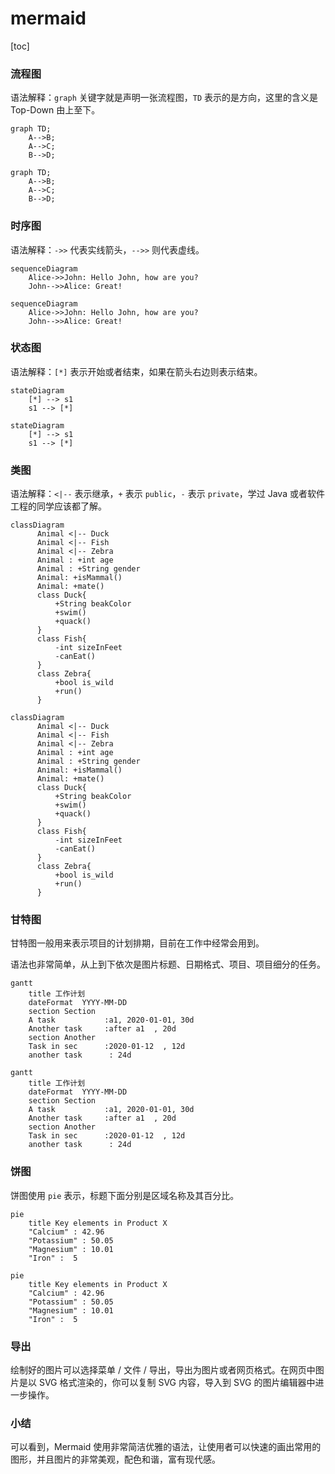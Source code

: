 # mermaid





[toc]





### 流程图

语法解释：`graph` 关键字就是声明一张流程图，`TD` 表示的是方向，这里的含义是 Top-Down 由上至下。

```stylus
graph TD;
    A-->B;
    A-->C;
    B-->D;
```
```mermaid
graph TD;
    A-->B;
    A-->C;
    B-->D;
```



### 时序图 

语法解释：`->>` 代表实线箭头，`-->>` 则代表虚线。

```stylus
sequenceDiagram
    Alice->>John: Hello John, how are you?
    John-->>Alice: Great!
```
```mermaid
sequenceDiagram
    Alice->>John: Hello John, how are you?
    John-->>Alice: Great!
```



### 状态图

语法解释：`[*]` 表示开始或者结束，如果在箭头右边则表示结束。

```stylus
stateDiagram
    [*] --> s1
    s1 --> [*]
```
```mermaid
stateDiagram
    [*] --> s1
    s1 --> [*]
```


### 类图

语法解释：`<|--` 表示继承，`+` 表示 `public`，`-` 表示 `private`，学过 Java 或者软件工程的同学应该都了解。

```stylus
classDiagram
      Animal <|-- Duck
      Animal <|-- Fish
      Animal <|-- Zebra
      Animal : +int age
      Animal : +String gender
      Animal: +isMammal()
      Animal: +mate()
      class Duck{
          +String beakColor
          +swim()
          +quack()
      }
      class Fish{
          -int sizeInFeet
          -canEat()
      }
      class Zebra{
          +bool is_wild
          +run()
      }
```
```mermaid
classDiagram
      Animal <|-- Duck
      Animal <|-- Fish
      Animal <|-- Zebra
      Animal : +int age
      Animal : +String gender
      Animal: +isMammal()
      Animal: +mate()
      class Duck{
          +String beakColor
          +swim()
          +quack()
      }
      class Fish{
          -int sizeInFeet
          -canEat()
      }
      class Zebra{
          +bool is_wild
          +run()
      }
```


### 甘特图 

甘特图一般用来表示项目的计划排期，目前在工作中经常会用到。

语法也非常简单，从上到下依次是图片标题、日期格式、项目、项目细分的任务。

```stylus
gantt
    title 工作计划
    dateFormat  YYYY-MM-DD
    section Section
    A task           :a1, 2020-01-01, 30d
    Another task     :after a1  , 20d
    section Another
    Task in sec      :2020-01-12  , 12d
    another task      : 24d
```
```mermaid
gantt
    title 工作计划
    dateFormat  YYYY-MM-DD
    section Section
    A task           :a1, 2020-01-01, 30d
    Another task     :after a1  , 20d
    section Another
    Task in sec      :2020-01-12  , 12d
    another task      : 24d
```


### 饼图

饼图使用 `pie` 表示，标题下面分别是区域名称及其百分比。

```stylus
pie
    title Key elements in Product X
    "Calcium" : 42.96
    "Potassium" : 50.05
    "Magnesium" : 10.01
    "Iron" :  5
```

```mermaid
pie
    title Key elements in Product X
    "Calcium" : 42.96
    "Potassium" : 50.05
    "Magnesium" : 10.01
    "Iron" :  5
```


### 导出 

绘制好的图片可以选择菜单 / 文件 / 导出，导出为图片或者网页格式。在网页中图片是以 SVG 格式渲染的，你可以复制 SVG 内容，导入到 SVG 的图片编辑器中进一步操作。



###  小结

可以看到，Mermaid 使用非常简洁优雅的语法，让使用者可以快速的画出常用的图形，并且图片的非常美观，配色和谐，富有现代感。



































































































































































































































































































































































































































































































